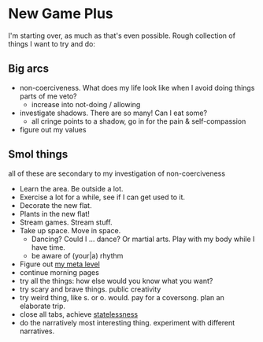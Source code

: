 # New Game Plus

I'm starting over, as much as that's even possible. Rough collection of things I want to try and do:

## Big arcs

- non-coerciveness. What does my life look like when I avoid doing things parts of me veto?
  - increase into not-doing / allowing
- investigate shadows. There are so many! Can I eat some?
  - all cringe points to a shadow, go in for the pain & self-compassion
- figure out my values


## Smol things

all of these are secondary to my investigation of non-coerciveness

- Learn the area. Be outside a lot.
- Exercise a lot for a while, see if I can get used to it.
- Decorate the new flat.
- Plants in the new flat!
- Stream games. Stream stuff.
- Take up space. Move in space.
  - Dancing? Could I … dance? Or martial arts. Play with my body while I have time.
  - be aware of (your|a) rhythm
- Figure out [my meta level](https://twitter.com/Malcolm_Ocean/status/1310984762522243074)
- continue morning pages
- try all the things: how else would you know what you want?
- try scary and brave things. public creativity
- try weird thing, like s. or o. would. pay for a coversong. plan an elaborate trip.
- close all tabs, achieve [statelessness](https://freedom.brick.do/7ac2607d-8e94-4f59-b5e8-8ceeb2f97b7c)
- do the narratively most interesting thing. experiment with different narratives.

